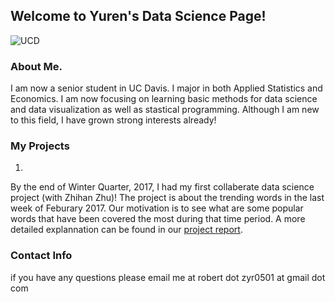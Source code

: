 ## Welcome to Yuren's Data Science Page!    
![UCD](https://www.stat.ucdavis.edu/local_resources/images/header-blue1.png)
### About Me. 
I am now a senior student in UC Davis. I major in both Applied Statistics and Economics. I am now focusing on learning basic methods for data science and data visualization as well as stastical programming. Although I am new to this field, I have grown strong interests already!

### My Projects
1.
By the end of Winter Quarter, 2017, I had my first collaberate data science project (with Zhihan Zhu)! 
The project is about the trending words in the last week of Feburary 2017. Our motivation is to see what are some popular words that have been covered the most during that time period. A more detailed explannation can be found in our [project report](https://github.com/zyrr95/Final-Project-Sta-141B/blob/master/finalproject.ipynb). 


### Contact Info
if you have any questions please email me at robert dot zyr0501 at gmail dot com
